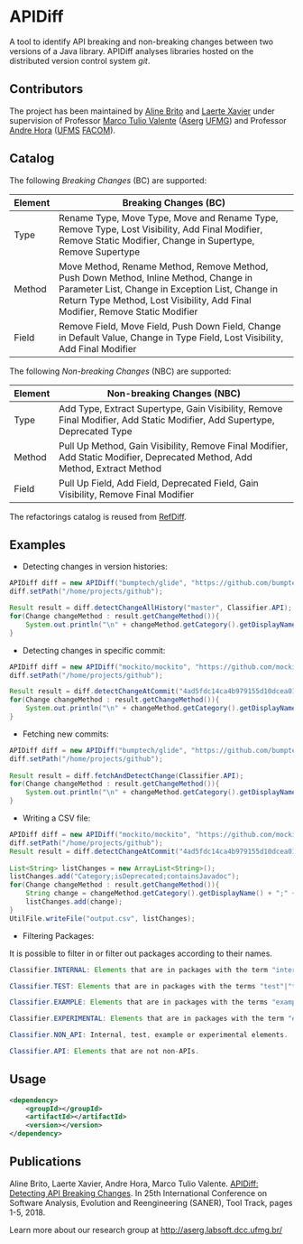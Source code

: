 # APIDiff

A tool to identify API breaking and non-breaking changes between two versions of a Java library. APIDiff analyses libraries hosted on the distributed version control system _git_.

## Contributors
The project has been maintained by [Aline Brito](https://github.com/alinebrito) and [Laerte Xavier](https://github.com/xavierlaerte) under supervision of Professor [Marco Tulio Valente](https://github.com/mtov) ([Aserg](http://aserg.labsoft.dcc.ufmg.br/) [UFMG](https://www.ufmg.br/)) and Professor [Andre Hora](https://github.com/andrehora) ([UFMS](https://www.ufms.br/) [FACOM](https://www.facom.ufms.br/)).

## Catalog

The following _Breaking Changes_ (BC) are supported: 

| Element  | Breaking Changes (BC) |
| ------------- | ------------- |
| Type  | Rename Type, Move Type, Move and Rename Type, Remove Type, Lost Visibility, Add Final Modifier,  Remove Static Modifier, Change in Supertype, Remove Supertype |
| Method  | Move Method, Rename Method, Remove Method, Push Down Method, Inline Method, Change in Parameter List, Change in Exception List, Change in Return Type Method, Lost Visibility, Add Final Modifier, Remove Static Modifier  | 
| Field  |  Remove Field, Move Field, Push Down Field, Change in Default Value, Change in Type Field,  Lost Visibility, Add Final Modifier | 

The following _Non-breaking Changes_ (NBC) are supported: 

| Element  | Non-breaking Changes (NBC) |
| ------------- | ------------- |
| Type  | Add Type, Extract Supertype, Gain Visibility, Remove Final Modifier, Add Static Modifier, Add Supertype, Deprecated Type |
| Method  | Pull Up Method, Gain Visibility, Remove Final Modifier, Add Static Modifier, Deprecated Method, Add Method, Extract Method| 
| Field  | Pull Up Field, Add Field, Deprecated Field, Gain Visibility, Remove Final Modifier|


The refactorings catalog is reused from [RefDiff](https://github.com/aserg-ufmg/RefDiff).

## Examples

* Detecting changes in version histories:

```java
APIDiff diff = new APIDiff("bumptech/glide", "https://github.com/bumptech/glide.git");
diff.setPath("/home/projects/github");

Result result = diff.detectChangeAllHistory("master", Classifier.API);
for(Change changeMethod : result.getChangeMethod()){
    System.out.println("\n" + changeMethod.getCategory().getDisplayName() + " - " + changeMethod.getDescription());
}
```
* Detecting changes in specific commit:

```java
APIDiff diff = new APIDiff("mockito/mockito", "https://github.com/mockito/mockito.git");
diff.setPath("/home/projects/github");

Result result = diff.detectChangeAtCommit("4ad5fdc14ca4b979155d10dcea0182c82380aefa", Classifier.API);
for(Change changeMethod : result.getChangeMethod()){
    System.out.println("\n" + changeMethod.getCategory().getDisplayName() + " - " + changeMethod.getDescription());
}
```
* Fetching new commits:

```java
APIDiff diff = new APIDiff("bumptech/glide", "https://github.com/bumptech/glide.git");
diff.setPath("/home/projects/github");
    
Result result = diff.fetchAndDetectChange(Classifier.API);
for(Change changeMethod : result.getChangeMethod()){
    System.out.println("\n" + changeMethod.getCategory().getDisplayName() + " - " + changeMethod.getDescription());
}
```

* Writing a CSV file:

```java
APIDiff diff = new APIDiff("mockito/mockito", "https://github.com/mockito/mockito.git");
diff.setPath("/home/projects/github");
Result result = diff.detectChangeAtCommit("4ad5fdc14ca4b979155d10dcea0182c82380aefa", Classifier.API);
		
List<String> listChanges = new ArrayList<String>();
listChanges.add("Category;isDeprecated;containsJavadoc");
for(Change changeMethod : result.getChangeMethod()){
    String change = changeMethod.getCategory().getDisplayName() + ";" + changeMethod.isDeprecated()  + ";" + changeMethod.containsJavadoc() ;
    listChanges.add(change);
}
UtilFile.writeFile("output.csv", listChanges);
```

* Filtering Packages:

It is possible to filter in or filter out packages according to their names. 

```java 
Classifier.INTERNAL: Elements that are in packages with the term "internal".

Classifier.TEST: Elements that are in packages with the terms "test"|"tests", or is in source file "src/test", or ends with "test.java"|"tests.java".

Classifier.EXAMPLE: Elements that are in packages with the terms "example"|"examples"|"sample"|"samples"|"demo"|"demos"

Classifier.EXPERIMENTAL: Elements that are in packages with the term "experimental".

Classifier.NON_API: Internal, test, example or experimental elements.

Classifier.API: Elements that are not non-APIs.
``` 

## Usage

```xml
<dependency>
    <groupId></groupId>
    <artifactId></artifactId>
    <version></version>
</dependency>
```
## Publications

Aline Brito, Laerte Xavier, Andre Hora, Marco Tulio Valente. [APIDiff: Detecting API Breaking Changes](http://homepages.dcc.ufmg.br/~mtov/pub/2018-saner-apidiff.pdf). In 25th International Conference on Software Analysis, Evolution and Reengineering (SANER), Tool Track, pages 1-5, 2018.

Learn more about our research group at http://aserg.labsoft.dcc.ufmg.br/
